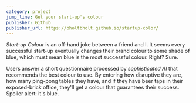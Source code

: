 ```yaml
---
category: project
jump_line: Get your start-up's colour
publisher: Github
publisher_url: https://bholtbholt.github.io/startup-color/
---
```


_Start-up Colour_ is an off-hand joke between a friend and I. It seems every successful start-up eventually changes their brand colour to some shade of blue, which must mean blue is the most successful colour. Right? Sure.

Users answer a short questionnaire processed by _sophisticated AI_ that recommends the best colour to use. By entering how disruptive they are, how many ping-pong tables they have, and if they have beer taps in their exposed-brick office, they'll get a colour that guarantees their success. Spoiler alert: it's blue.
